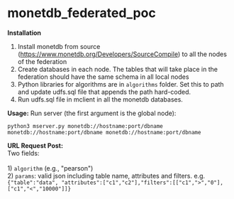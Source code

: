 # monetdb_federated_poc

<b>Installation</b>
1) Install monetdb from source (https://www.monetdb.org/Developers/SourceCompile) to all the nodes of the federation
2) Create databases in each node. The tables that will take place in the federation should have the same schema in all local nodes
3) Python libraries for algorithms are in `algorithms` folder. Set this to path and update udfs.sql file that appends the path hard-coded.
4) Run udfs.sql file in mclient in all the monetdb databases.



<b>Usage:</b> 
Run server (the first argument is the global node): <br>

`python3 mserver.py monetdb://hostname:port/dbname monetdb://hostname:port/dbname monetdb://hostname:port/dbname`


<b>URL Request Post:</b> <br>
Two fields: <br>
<br> 1) `algorithm` (e.g., "pearson")
<br> 2) `params`: valid json including table name, attributes and filters. e.g. 
`{"table":"data", "attributes":["c1","c2"],"filters":[["c1",">","0"],["c1","<","10000"]]}`
